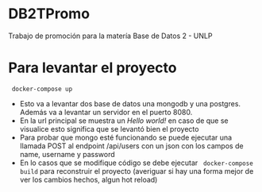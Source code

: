 # DB2TPromo

Trabajo de promoción para la matería Base de Datos 2 - UNLP

# Para levantar el proyecto

```
 docker-compose up
```

- Esto va a levantar dos base de datos una mongodb y una postgres. Además va a levantar un servidor en el puerto 8080.
- En la url principal se muestra un _Hello world!_ en caso de que se visualice esto significa que se levantó bien el proyecto
- Para probar que mongo esté funcionando se puede ejecutar una llamada POST al endpoint /api/users con un json con los campos
  de name, username y password
- En lo casos que se modifique código se debe ejecutar ` docker-compose build` para reconstruir el proyecto (averiguar si hay una forma mejor de ver los cambios hechos, algun hot reload)
